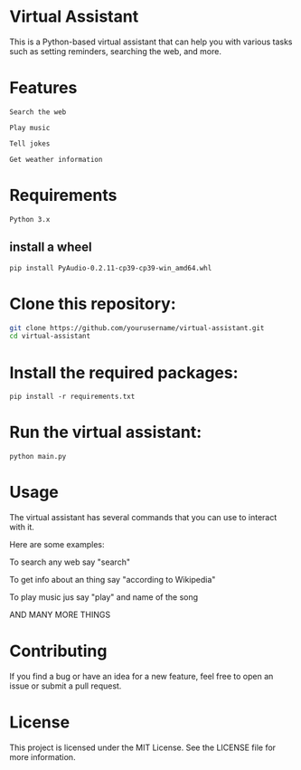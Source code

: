 # Virtual Assistant
This is a Python-based virtual assistant that can help you with various tasks such as setting reminders, searching the web, and more.

# Features

`Search the web`

`Play music`

`Tell jokes`

`Get weather information`

# Requirements
`Python 3.x`

## install a wheel

`pip install PyAudio-0.2.11-cp39-cp39-win_amd64.whl`

# Clone this repository:

```bash
git clone https://github.com/yourusername/virtual-assistant.git
cd virtual-assistant
```
# Install the required packages:


```
pip install -r requirements.txt
```
# Run the virtual assistant:


```
python main.py
```

# Usage
The virtual assistant has several commands that you can use to interact with it. 

Here are some examples:

To search any web say "search"

To get info about an thing say "according to Wikipedia"

To play music jus say "play" and name of the song 

AND MANY MORE THINGS

# Contributing
If you find a bug or have an idea for a new feature, feel free to open an issue or submit a pull request.

# License
This project is licensed under the MIT License. See the LICENSE file for more information.
